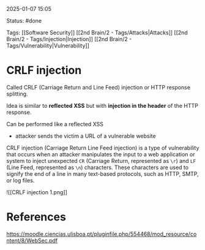 2025-01-07 15:05

Status: #done 

Tags: [[Software Security]] [[2nd Brain/2 - Tags/Attacks|Attacks]] [[2nd Brain/2 - Tags/Injection|Injection]] [[2nd Brain/2 - Tags/Vulnerability|Vulnerability]] 

# CRLF injection

Called CRLF (Carriage Return and Line Feed) injection or HTTP response splitting.

Idea is similar to **reflected XSS** but with **injection in the header** of the HTTP response.

Can be performed like a reflected XSS
- attacker sends the victim a URL of a vulnerable website

CRLF injection (Carriage Return Line Feed injection) is a type of vulnerability that occurs when an attacker manipulates the input to a web application or system to inject unexpected `CR` (Carriage Return, represented as `\r`) and `LF` (Line Feed, represented as `\n`) characters. These characters are used to signify the end of a line in many text-based protocols, such as HTTP, SMTP, or log files.

![[CRLF injection 1.png]]

# References

https://moodle.ciencias.ulisboa.pt/pluginfile.php/554468/mod_resource/content/8/WebSec.pdf
